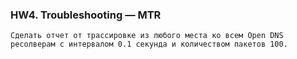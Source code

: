 ### HW4. Troubleshooting — MTR
``` 
Сделать отчет от трассировке из любого места ко всем Open DNS ресолверам с интервалом 0.1 секунда и количеством пакетов 100.
```
